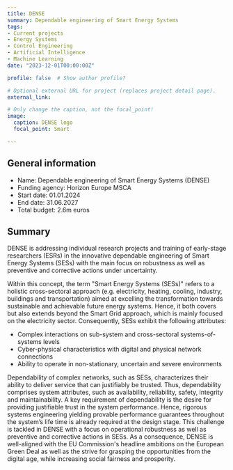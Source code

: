 ```yaml
---
title: DENSE
summary: Dependable engineering of Smart Energy Systems
tags:
- Current projects
- Energy Systems
- Control Engineering
- Artificial Intelligence
- Machine Learning
date: "2023-12-01T00:00:00Z"

profile: false  # Show author profile?

# Optional external URL for project (replaces project detail page).
external_link:

# Only change the caption, not the focal_point!
image:
  caption: DENSE logo
  focal_point: Smart

---
```


## General information

- Name: Dependable engineering of Smart Energy Systems (DENSE)
- Funding agency: Horizon Europe MSCA
- Start date: 01.01.2024
- End date: 31.06.2027
- Total budget: 2.6m euros

## Summary

DENSE is addressing individual research projects and training of early-stage researchers (ESRs) in the innovative dependable engineering of Smart Energy Systems (SESs) with the main focus on robustness as well as preventive and corrective actions under uncertainty.

Within this concept, the term "Smart Energy Systems (SESs)" refers to a holistic cross-sectoral approach (e.g. electricity, heating, cooling, industry, buildings and transportation) aimed at excelling the transformation towards sustainable and achievable future energy systems. Hence, it both covers but also extends beyond the Smart Grid approach, which is mainly focused on the electricity sector. Consequently, SESs exhibit the following attributes:

- Complex interactions on sub-system and cross-sectoral systems-of-systems levels
- Cyber-physical characteristics with digital and physical network connections
- Ability to operate in non-stationary, uncertain and severe environments

Dependability of complex networks, such as SESs, characterizes their ability to deliver service that can justifiably be trusted. Thus, dependability comprises system attributes, such as availability, reliability, safety, integrity and maintainability. A key requirement of dependability is the desire for providing justifiable trust in the system performance. Hence, rigorous systems engineering yielding provable performance guarantees throughout the system’s life time is already required at the design stage. This challenge is tackled in DENSE with a focus on operational robustness as well as preventive and corrective actions in SESs. As a consequence, DENSE is well-aligned with the EU Commission's headline ambitions on the European Green Deal as well as the strive for grasping the opportunities from the digital age, while increasing social fairness and prosperity.
